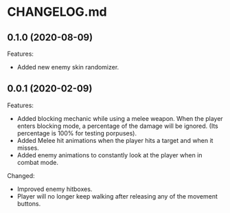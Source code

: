 # CHANGELOG.md
## 0.1.0 (2020-08-09)

Features:

  - Added new enemy skin randomizer.

## 0.0.1 (2020-02-09)

Features:

  - Added blocking mechanic while using a melee weapon. When the player enters blocking mode, a percentage of the damage will be ignored. (Its percentage is 100% for testing porpuses).
  - Added Melee hit animations when the player hits a target and when it misses.
  - Added enemy animations to constantly look at the player when in combat mode.
  
  Changed:
  - Improved enemy hitboxes.
  - Player will no longer keep walking after releasing any of the movement buttons.
  
  
  

